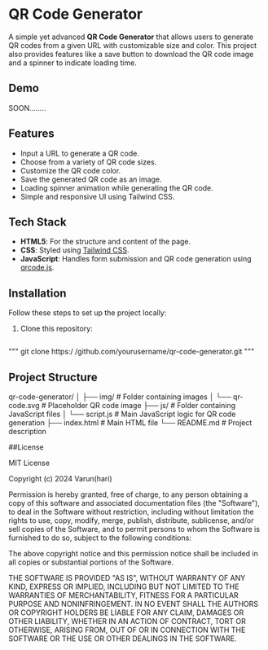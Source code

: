 # QR Code Generator

A simple yet advanced **QR Code Generator** that allows users to generate QR codes from a given URL with customizable size and color. This project also provides features like a save button to download the QR code image and a spinner to indicate loading time.

## Demo

SOON........

## Features

- Input a URL to generate a QR code.
- Choose from a variety of QR code sizes.
- Customize the QR code color.
- Save the generated QR code as an image.
- Loading spinner animation while generating the QR code.
- Simple and responsive UI using Tailwind CSS.

## Tech Stack

- **HTML5**: For the structure and content of the page.
- **CSS**: Styled using [Tailwind CSS](https://tailwindcss.com/).
- **JavaScript**: Handles form submission and QR code generation using [qrcode.js](https://davidshimjs.github.io/qrcodejs/).

## Installation

Follow these steps to set up the project locally:

1. Clone this repository:

   ```bash
   
  """ git clone https:/ /github.com/yourusername/qr-code-generator.git  """


## Project Structure

qr-code-generator/
│
├── img/                  # Folder containing images
│   └── qr-code.svg       # Placeholder QR code image
├── js/                   # Folder containing JavaScript files
│   └── script.js         # Main JavaScript logic for QR code generation
├── index.html            # Main HTML file
└── README.md             # Project description


##License

MIT License

Copyright (c) 2024 Varun(hari)

Permission is hereby granted, free of charge, to any person obtaining a copy
of this software and associated documentation files (the "Software"), to deal
in the Software without restriction, including without limitation the rights
to use, copy, modify, merge, publish, distribute, sublicense, and/or sell
copies of the Software, and to permit persons to whom the Software is
furnished to do so, subject to the following conditions:

The above copyright notice and this permission notice shall be included in all
copies or substantial portions of the Software.

THE SOFTWARE IS PROVIDED "AS IS", WITHOUT WARRANTY OF ANY KIND, EXPRESS OR
IMPLIED, INCLUDING BUT NOT LIMITED TO THE WARRANTIES OF MERCHANTABILITY,
FITNESS FOR A PARTICULAR PURPOSE AND NONINFRINGEMENT. IN NO EVENT SHALL THE
AUTHORS OR COPYRIGHT HOLDERS BE LIABLE FOR ANY CLAIM, DAMAGES OR OTHER
LIABILITY, WHETHER IN AN ACTION OF CONTRACT, TORT OR OTHERWISE, ARISING FROM,
OUT OF OR IN CONNECTION WITH THE SOFTWARE OR THE USE OR OTHER DEALINGS IN THE
SOFTWARE.

